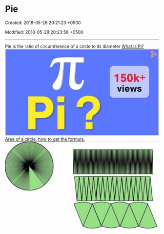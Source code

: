 # Pie

Created: 2018-05-28 20:21:23 +0500

Modified: 2018-05-28 20:23:56 +0500

---

Pie is the ratio of circumference of a circle to its diameter
[What is Pi?](https://www.youtube.com/watch?v=DLcjed7qy4I)
![150k+ views ](media/Pie-image1.jpg)
[Area of a circle, how to get the formula.](https://www.youtube.com/watch?v=YokKp3pwVFc)
![image](media/Pie-image2.jpg)
